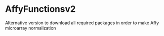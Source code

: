 # AffyFunctionsv2
Alternative version to download all required packages in order to make Affy microarray normalization
